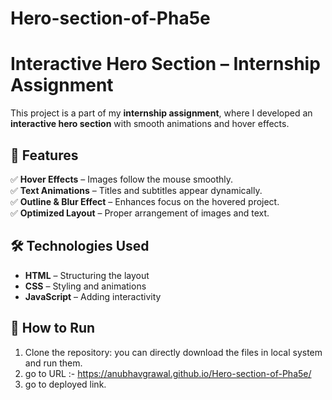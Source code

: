 # Hero-section-of-Pha5e

# Interactive Hero Section – Internship Assignment  

This project is a part of my **internship assignment**, where I developed an **interactive hero section** with smooth animations and hover effects.  

## 🌟 Features  
✅ **Hover Effects** – Images follow the mouse smoothly.  
✅ **Text Animations** – Titles and subtitles appear dynamically.  
✅ **Outline & Blur Effect** – Enhances focus on the hovered project.  
✅ **Optimized Layout** – Proper arrangement of images and text.  

## 🛠 Technologies Used  
- **HTML** – Structuring the layout  
- **CSS** – Styling and animations  
- **JavaScript** – Adding interactivity  

## 🚀 How to Run  
1. Clone the repository: you can directly download the files in local system and run them.
2. go to URL :- https://anubhavgrawal.github.io/Hero-section-of-Pha5e/
3. go to deployed link.
